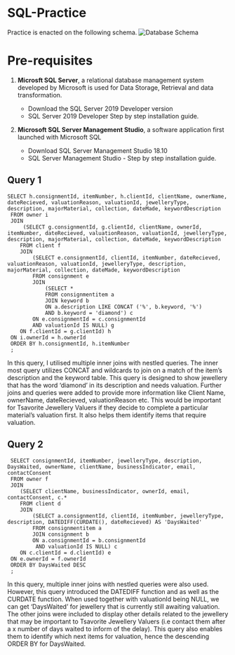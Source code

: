# SQL-Practice
Practice is enacted on the following schema.
![Database Schema](../main/ImageAssets/DatabaseEER.png)

# Pre-requisites
1. **Microsft SQL Server**, a relational database management system developed by Microsoft is used for Data Storage, Retrieval and data transformation.
    - Download the SQL Server 2019 Developer version
    - SQL Server 2019 Developer Step by step installation guide.


2. **Microsoft SQL Server Management Studio**, a software application first launched with Microsoft SQL
    - Download SQL Server Management Studio 18.10
    - SQL Server Management Studio - Step by step installation guide.
    
## Query 1
```
SELECT h.consignmentId, itemNumber, h.clientId, clientName, ownerName, dateRecieved, valuationReason, valuationId, jewelleryType, description, majorMaterial, collection, dateMade, keywordDescription
 FROM owner i
 JOIN
	 (SELECT g.consignmentId, g.clientId, clientName, ownerId, itemNumber, dateRecieved, valuationReason, valuationId, jewelleryType, description, majorMaterial, collection, dateMade, keywordDescription
 	FROM client f
 	JOIN
 		(SELECT e.consignmentId, clientId, itemNumber, dateRecieved, valuationReason, valuationId, jewelleryType, description, majorMaterial, collection, dateMade, keywordDescription
 		FROM consignment e
 		JOIN
 			(SELECT *
 			FROM consignmentitem a
 			JOIN keyword b
 			ON a.description LIKE CONCAT ('%', b.keyword, '%')
 			AND b.keyword = 'diamond') c
 		ON e.consignmentId = c.consignmentId
 		AND valuationId IS NULL) g
 	ON f.clientId = g.clientId) h
 ON i.ownerId = h.ownerId
 ORDER BY h.consignmentId, h.itemNumber
 ;
```
In this query, I utilised multiple inner joins with nestled queries. The inner most query utilizes CONCAT and wildcards to join on a match of the item’s description and the keyword table. This query is designed to show jewellery that has the word ‘diamond’ in its description and needs valuation. Further joins and queries were added to provide more information like Client Name, ownerName, dateRecieved, valuationReason etc.  This would be important for Tsavorite Jewellery Valuers if they decide to complete a particular material’s valuation first. It also helps them identify items that require valuation.

## Query 2
```
 SELECT consignmentId, itemNumber, jewelleryType, description, DaysWaited, ownerName, clientName, businessIndicator, email, contactConsent
 FROM owner f
 JOIN
 	(SELECT clientName, businessIndicator, ownerId, email, contactConsent, c.*
 	FROM client d
 	JOIN
 		(SELECT a.consignmentId, clientId, itemNumber, jewelleryType, description, DATEDIFF(CURDATE(), dateRecieved) AS 'DaysWaited'
 		FROM consignmentitem a
 		JOIN consignment b
 		ON a.consignmentId = b.consignmentId
         AND valuationId IS NULL) c
 	ON c.clientId = d.clientId) e
 ON e.ownerId = f.ownerId
 ORDER BY DaysWaited DESC
 ; 
```

In this query, multiple inner joins with nestled queries were also used. However, this query introduced the DATEDIFF function and as well as the CURDATE function. When used together with valuationId being NULL, we can get ‘DaysWaited’ for jewellery that is currently still awaiting valuation. The other joins were included to display other details related to the jewellery that may be important to Tsavorite Jewellery Valuers (i.e contact them after a x number of days waited to inform of the delay). This query also enables them to identify which next items for valuation, hence the descending ORDER BY for DaysWaited.
